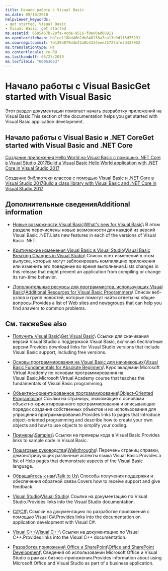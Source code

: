 ```yaml
---
title: Начало работы с Visual Basic
ms.date: 09/10/2018
helpviewer_keywords:
- get started, Visual Basic
- Visual Basic, get started
ms.assetid: 6685467b-28fa-4cde-9516-f0e00ad08911
ms.openlocfilehash: bb1ce118bd46b2db840138a7ca13e9d1f5d75231
ms.sourcegitcommit: 7e129d879ddb42a8b4334eee35727afe3d437952
ms.translationtype: HT
ms.contentlocale: ru-RU
ms.lasthandoff: 05/23/2019
ms.locfileid: "66053653"
---
```

# <a name="get-started-with-visual-basic"></a><span data-ttu-id="48b4c-102">Начало работы с Visual Basic</span><span class="sxs-lookup"><span data-stu-id="48b4c-102">Get started with Visual Basic</span></span>
<span data-ttu-id="48b4c-103">Этот раздел документации помогает начать разработку приложений на Visual Basic.</span><span class="sxs-lookup"><span data-stu-id="48b4c-103">This section of the documentation helps you get started with Visual Basic application development.</span></span>  
  
## <a name="get-started-with-visual-basic-and-net-core"></a><span data-ttu-id="48b4c-104">Начало работы с Visual Basic и .NET Core</span><span class="sxs-lookup"><span data-stu-id="48b4c-104">Get started with Visual Basic and .NET Core</span></span>

[<span data-ttu-id="48b4c-105">Создание приложения Hello World на Visual Basic с помощью .NET Core в Visual Studio 2017</span><span class="sxs-lookup"><span data-stu-id="48b4c-105">Build a Visual Basic Hello World application with .NET Core in Visual Studio 2017</span></span>](../../core/tutorials/vb-with-visual-studio.md)

[<span data-ttu-id="48b4c-106">Создание библиотеки классов с помощью Visual Basic и .NET Core в Visual Studio 2017</span><span class="sxs-lookup"><span data-stu-id="48b4c-106">Build a class library with Visual Basic and .NET Core in Visual Studio 2017</span></span>](../../core/tutorials/vb-library-with-visual-studio.md)  

## <a name="additional-information"></a><span data-ttu-id="48b4c-107">Дополнительные сведения</span><span class="sxs-lookup"><span data-stu-id="48b4c-107">Additional information</span></span>

- <span data-ttu-id="48b4c-108">[Новые возможности Visual Basic](whats-new.md)\\</span><span class="sxs-lookup"><span data-stu-id="48b4c-108">[What's new for Visual Basic](whats-new.md)\\</span></span>
<span data-ttu-id="48b4c-109">В этом разделе перечислены новые возможности для каждой из версий Visual Basic .NET.</span><span class="sxs-lookup"><span data-stu-id="48b4c-109">Lists new features in each of the versions of Visual Basic .NET.</span></span>

- <span data-ttu-id="48b4c-110">[Критические изменения Visual Basic в Visual Studio](breaking-changes-in-visual-studio.md)\\</span><span class="sxs-lookup"><span data-stu-id="48b4c-110">[Visual Basic Breaking Changes in Visual Studio](breaking-changes-in-visual-studio.md)\\</span></span>
<span data-ttu-id="48b4c-111">Список всех изменений в этом выпуске, которые могут заблокировать компиляцию приложения или изменить его поведение во время выполнения.</span><span class="sxs-lookup"><span data-stu-id="48b4c-111">Lists changes in this release that might prevent an application from compiling or change its run-time behavior.</span></span>

- <span data-ttu-id="48b4c-112">[Дополнительные ресурсы для программистов, использующих Visual Basic](additional-resources.md)\\</span><span class="sxs-lookup"><span data-stu-id="48b4c-112">[Additional Resources for Visual Basic Programmers](additional-resources.md)\\</span></span>
<span data-ttu-id="48b4c-113">Список веб-узлов и групп новостей, которые помогут найти ответы на общие вопросы.</span><span class="sxs-lookup"><span data-stu-id="48b4c-113">Provides a list of Web sites and newsgroups that can help you find answers to common problems.</span></span>

## <a name="see-also"></a><span data-ttu-id="48b4c-114">См. также</span><span class="sxs-lookup"><span data-stu-id="48b4c-114">See also</span></span>

- <span data-ttu-id="48b4c-115">[Получить Visual Basic](https://aka.ms/vsdownload?utm_source=mscom&utm_campaign=msdocs)\\</span><span class="sxs-lookup"><span data-stu-id="48b4c-115">[Get Visual Basic](https://aka.ms/vsdownload?utm_source=mscom&utm_campaign=msdocs)\\</span></span>
<span data-ttu-id="48b4c-116">Ссылки для скачивания версий Visual Studio с поддержкой Visual Basic, включая бесплатные версии.</span><span class="sxs-lookup"><span data-stu-id="48b4c-116">Provides download links for Visual Studio versions that include Visual Basic support, including free versions.</span></span>

- <span data-ttu-id="48b4c-117">[Основы программирования на Visual Basic для начинающих](https://mva.microsoft.com/en-us/training-courses/visual-basic-fundamentals-for-absolute-beginners-16507)\\</span><span class="sxs-lookup"><span data-stu-id="48b4c-117">[Visual Basic Fundamentals for Absolute Beginners](https://mva.microsoft.com/en-us/training-courses/visual-basic-fundamentals-for-absolute-beginners-16507)\\</span></span>
<span data-ttu-id="48b4c-118">Курс академии Microsoft Virtual Academy по основам программирования на Visual Basic.</span><span class="sxs-lookup"><span data-stu-id="48b4c-118">Microsoft Virtual Academy course that teaches the fundamentals of Visual Basic programming.</span></span>

- <span data-ttu-id="48b4c-119">[Объектно-ориентированное программирование](../programming-guide/concepts/object-oriented-programming.md)\\</span><span class="sxs-lookup"><span data-stu-id="48b4c-119">[Object-Oriented Programming](../programming-guide/concepts/object-oriented-programming.md)\\</span></span>
<span data-ttu-id="48b4c-120">Ссылки на страницы, знакомящие с основами объектно-ориентированного программирования и описывающие порядок создания собственных объектов и их использования для упрощения программирования.</span><span class="sxs-lookup"><span data-stu-id="48b4c-120">Provides links to pages that introduce object-oriented programming and describe how to create your own objects and how to use objects to simplify your coding.</span></span>

- <span data-ttu-id="48b4c-121">[Примеры](../../visual-basic/sample-applications.md)\\</span><span class="sxs-lookup"><span data-stu-id="48b4c-121">[Samples](../../visual-basic/sample-applications.md)\\</span></span>
<span data-ttu-id="48b4c-122">Ссылки на примеры кода в Visual Basic.</span><span class="sxs-lookup"><span data-stu-id="48b4c-122">Provides links to sample code in Visual Basic.</span></span>

- <span data-ttu-id="48b4c-123">[Пошаговые руководства](../../visual-basic/walkthroughs.md)\\</span><span class="sxs-lookup"><span data-stu-id="48b4c-123">[Walkthroughs](../../visual-basic/walkthroughs.md)\\</span></span>
<span data-ttu-id="48b4c-124">Перечень страниц справки, демонстрирующих различные аспекты языка Visual Basic.</span><span class="sxs-lookup"><span data-stu-id="48b4c-124">Provides a list of Help pages that demonstrate aspects of the Visual Basic language.</span></span>

- <span data-ttu-id="48b4c-125">[Обращайтесь к нам](/visualstudio/ide/talk-to-us)\\</span><span class="sxs-lookup"><span data-stu-id="48b4c-125">[Talk to Us](/visualstudio/ide/talk-to-us)\\</span></span>
<span data-ttu-id="48b4c-126">Способы получения поддержки и обеспечения обратной связи.</span><span class="sxs-lookup"><span data-stu-id="48b4c-126">Covers how to receive support and give feedback.</span></span>

- <span data-ttu-id="48b4c-127">[Visual Studio](/visualstudio/)\\</span><span class="sxs-lookup"><span data-stu-id="48b4c-127">[Visual Studio](/visualstudio/)\\</span></span>
<span data-ttu-id="48b4c-128">Ссылки на документацию по Visual Studio.</span><span class="sxs-lookup"><span data-stu-id="48b4c-128">Provides links into the Visual Studio documentation.</span></span>

- <span data-ttu-id="48b4c-129">[C#](../../csharp/index.md)\\</span><span class="sxs-lookup"><span data-stu-id="48b4c-129">[C#](../../csharp/index.md)\\</span></span>
<span data-ttu-id="48b4c-130">Ссылки на документацию по разработке приложений с помощью Visual C#.</span><span class="sxs-lookup"><span data-stu-id="48b4c-130">Provides links into the documentation on application development with Visual C#.</span></span>

- <span data-ttu-id="48b4c-131">[Visual C++](/cpp/)\\</span><span class="sxs-lookup"><span data-stu-id="48b4c-131">[Visual C++](/cpp/)\\</span></span>
<span data-ttu-id="48b4c-132">Ссылки на документацию по Visual C++.</span><span class="sxs-lookup"><span data-stu-id="48b4c-132">Provides links into the Visual C++ documentation.</span></span>

- <span data-ttu-id="48b4c-133">[Разработка приложений Office и SharePoint](/visualstudio/vsto/office-and-sharepoint-development-in-visual-studio)\\</span><span class="sxs-lookup"><span data-stu-id="48b4c-133">[Office and SharePoint Development](/visualstudio/vsto/office-and-sharepoint-development-in-visual-studio)\\</span></span>
<span data-ttu-id="48b4c-134">Сведения об использовании Microsoft Office и Visual Studio в рамках бизнес-приложения.</span><span class="sxs-lookup"><span data-stu-id="48b4c-134">Provides information about using Microsoft Office and Visual Studio as part of a business application.</span></span>
